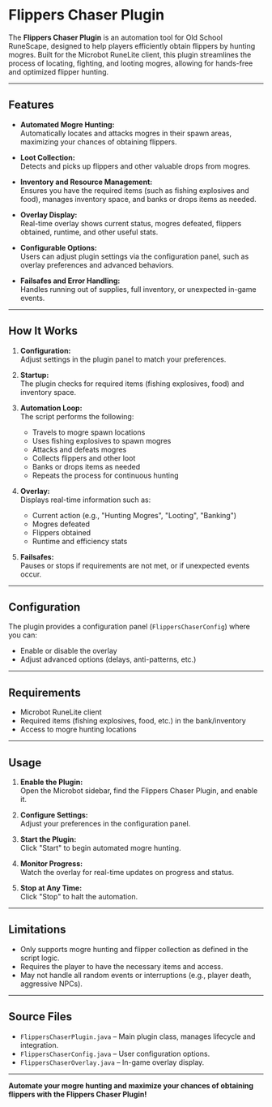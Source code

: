 ﻿# Flippers Chaser Plugin

The **Flippers Chaser Plugin** is an automation tool for Old School RuneScape, designed to help players efficiently obtain flippers by hunting mogres. Built for the Microbot RuneLite client, this plugin streamlines the process of locating, fighting, and looting mogres, allowing for hands-free and optimized flipper hunting.

---

## Features

- **Automated Mogre Hunting:**  
  Automatically locates and attacks mogres in their spawn areas, maximizing your chances of obtaining flippers.

- **Loot Collection:**  
  Detects and picks up flippers and other valuable drops from mogres.

- **Inventory and Resource Management:**  
  Ensures you have the required items (such as fishing explosives and food), manages inventory space, and banks or drops items as needed.

- **Overlay Display:**  
  Real-time overlay shows current status, mogres defeated, flippers obtained, runtime, and other useful stats.

- **Configurable Options:**  
  Users can adjust plugin settings via the configuration panel, such as overlay preferences and advanced behaviors.

- **Failsafes and Error Handling:**  
  Handles running out of supplies, full inventory, or unexpected in-game events.

---

## How It Works

1. **Configuration:**  
   Adjust settings in the plugin panel to match your preferences.

2. **Startup:**  
   The plugin checks for required items (fishing explosives, food) and inventory space.

3. **Automation Loop:**  
   The script performs the following:
    - Travels to mogre spawn locations
    - Uses fishing explosives to spawn mogres
    - Attacks and defeats mogres
    - Collects flippers and other loot
    - Banks or drops items as needed
    - Repeats the process for continuous hunting

4. **Overlay:**  
   Displays real-time information such as:
    - Current action (e.g., "Hunting Mogres", "Looting", "Banking")
    - Mogres defeated
    - Flippers obtained
    - Runtime and efficiency stats

5. **Failsafes:**  
   Pauses or stops if requirements are not met, or if unexpected events occur.

---

## Configuration

The plugin provides a configuration panel (`FlippersChaserConfig`) where you can:

- Enable or disable the overlay
- Adjust advanced options (delays, anti-patterns, etc.)

---

## Requirements

- Microbot RuneLite client
- Required items (fishing explosives, food, etc.) in the bank/inventory
- Access to mogre hunting locations

---

## Usage

1. **Enable the Plugin:**  
   Open the Microbot sidebar, find the Flippers Chaser Plugin, and enable it.

2. **Configure Settings:**  
   Adjust your preferences in the configuration panel.

3. **Start the Plugin:**  
   Click "Start" to begin automated mogre hunting.

4. **Monitor Progress:**  
   Watch the overlay for real-time updates on progress and status.

5. **Stop at Any Time:**  
   Click "Stop" to halt the automation.

---

## Limitations

- Only supports mogre hunting and flipper collection as defined in the script logic.
- Requires the player to have the necessary items and access.
- May not handle all random events or interruptions (e.g., player death, aggressive NPCs).

---

## Source Files

- `FlippersChaserPlugin.java` – Main plugin class, manages lifecycle and integration.
- `FlippersChaserConfig.java` – User configuration options.
- `FlippersChaserOverlay.java` – In-game overlay display.

---

**Automate your mogre hunting and maximize your chances of obtaining flippers with the Flippers Chaser Plugin!**